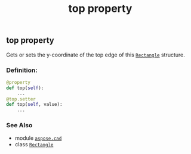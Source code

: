 ﻿---
title: top property
second_title: Aspose.CAD for Python via .NET API References
description: 
type: docs
weight: 230
url: /python-net/aspose.cad/rectangle/top/
is_root: false
---

## top property


Gets or sets the y-coordinate of the top edge of this [`Rectangle`](/cad/python-net/aspose.cad/rectangle) structure.
### Definition:
```python
@property
def top(self):
    ...
@top.setter
def top(self, value):
    ...
```

### See Also
* module [`aspose.cad`](../../)
* class [`Rectangle`](/cad/python-net/aspose.cad/rectangle)
